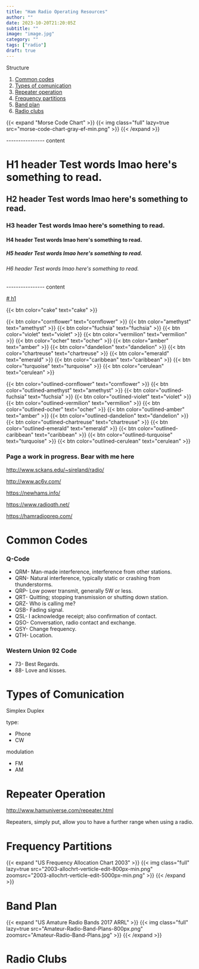 ```yaml
---
title: "Ham Radio Operating Resources"
author: ""
date: 2023-10-20T21:20:05Z
subtitle: ""
image: "image.jpg"
category: ""
tags: ["radio"]
draft: true
---
```


Structure
1. [Common codes](#common-codes)
1. [Types of comunication](#types-of-comunication)
1. [Repeater operation](#repeater-operation)
1. [Frequency partitions](#frequency-partitions)
1. [Band plan](#band-plan)
1. [Radio clubs](#radio-clubs)

{{< expand "Morse Code Chart" >}}
{{< img class="full" lazy=true src="morse-code-chart-gray-ef-min.png" >}}
{{< /expand >}}

---------------- content
# H1 header Test words lmao here's something to read.
## H2 header Test words lmao here's something to read.
### H3 header Test words lmao here's something to read.
#### H4 header Test words lmao here's something to read.
##### H5 header Test words lmao here's something to read.
###### H6 header Test words lmao here's something to read.
---------------- content

[# h1](style)

{{< btn color="cake" text="cake" >}}

{{< btn color="cornflower" text="cornflower" >}}
{{< btn color="amethyst" text="amethyst" >}}
{{< btn color="fuchsia" text="fuchsia" >}}
{{< btn color="violet" text="violet" >}}
{{< btn color="vermilion" text="vermilion" >}}
{{< btn color="ocher" text="ocher" >}}
{{< btn color="amber" text="amber" >}}
{{< btn color="dandelion" text="dandelion" >}}
{{< btn color="chartreuse" text="chartreuse" >}}
{{< btn color="emerald" text="emerald" >}}
{{< btn color="caribbean" text="caribbean" >}}
{{< btn color="turquoise" text="turquoise" >}}
{{< btn color="cerulean" text="cerulean" >}}

{{< btn color="outlined-cornflower" text="cornflower" >}}
{{< btn color="outlined-amethyst" text="amethyst" >}}
{{< btn color="outlined-fuchsia" text="fuchsia" >}}
{{< btn color="outlined-violet" text="violet" >}}
{{< btn color="outlined-vermilion" text="vermilion" >}}
{{< btn color="outlined-ocher" text="ocher" >}}
{{< btn color="outlined-amber" text="amber" >}}
{{< btn color="outlined-dandelion" text="dandelion" >}}
{{< btn color="outlined-chartreuse" text="chartreuse" >}}
{{< btn color="outlined-emerald" text="emerald" >}}
{{< btn color="outlined-caribbean" text="caribbean" >}}
{{< btn color="outlined-turquoise" text="turquoise" >}}
{{< btn color="outlined-cerulean" text="cerulean" >}}


### Page a work in progress. Bear with me here

<http://www.sckans.edu/~sireland/radio/>

<http://www.ac6v.com/>

<https://newhams.info/>

<https://www.radioqth.net/>

<https://hamradioprep.com/>


# Common Codes

### Q-Code

- QRM- Man-made interference, interference from other stations.
- QRN- Natural interference, typically static or crashing from thunderstorms.
- QRP- Low power transmit, generally 5W or less.
- QRT- Quitting; stopping transmission or shutting down station.
- QRZ- Who is calling me?
- QSB- Fading signal.
- QSL- I acknowledge receipt; also confirmation of contact.
- QSO- Conversation, radio contact and exchange.
- QSY- Change frequency.
- QTH- Location.

### Western Union 92 Code

- 73- Best Regards.
- 88- Love and kisses.



# Types of Comunication

Simplex
Duplex

type:
- Phone
- CW

modulation
- FM
- AM




# Repeater Operation

<http://www.hamuniverse.com/repeater.html>

Repeaters, simply put, allow you to have a further range when using a radio.





# Frequency Partitions

{{< expand "US Frequency Allocation Chart 2003" >}}
{{< img class="full" lazy=true src="2003-allochrt-verticle-edit-800px-min.png" zoomsrc="2003-allochrt-verticle-edit-5000px-min.png" >}}
{{< /expand >}}



# Band Plan

{{< expand "US Amature Radio Bands 2017 ARRL" >}}
{{< img class="full" lazy=true src="Amateur-Radio-Band-Plans-800px.png" zoomsrc="Amateur-Radio-Band-Plans.jpg" >}}
{{< /expand >}}



# Radio Clubs
